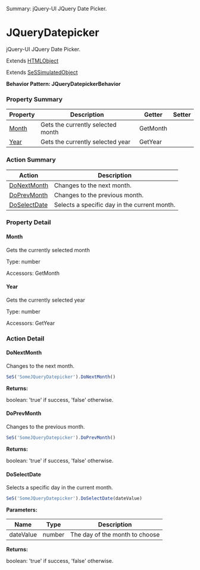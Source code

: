Summary: jQuery-UI JQuery Date Picker.

# JQueryDatepicker

jQuery-UI JQuery Date Picker.
 
Extends [HTMLObject](HTMLObject.md)

Extends [SeSSimulatedObject](SeSSimulatedObject.md)





**Behavior Pattern: JQueryDatepickerBehavior**


<!-- ============================== property summary ========================== -->

  

### Property Summary

| **Property** | **Description** | **Getter** | **Setter** |
| ------------ | --------------- | ---------- | ---------- |
| [Month](#month) | Gets the currently selected month | GetMonth |  |
| [Year](#year) | Gets the currently selected year | GetYear |  |



  
<!-- ============================== action summary ========================== -->



### Action Summary

|  **Action** | **Description** | 
| ----------- | --------------- |
|  [DoNextMonth](#donextmonth) | Changes to the next month. |
|  [DoPrevMonth](#doprevmonth) | Changes to the previous month. |
|  [DoSelectDate](#doselectdate) | Selects a specific day in the current month. |




<!-- ============================== property detail ========================== -->
  
### Property Detail
    
<a name="Month"></a>
#### Month


Gets the currently selected month

      
  
      
Type: number
      
      
Accessors: GetMonth
      
    
<a name="Year"></a>
#### Year


Gets the currently selected year

      
  
      
Type: number
      
      
Accessors: GetYear
      
    
  
  
<!-- ============================== action detail ========================== -->
  
### Action Detail
    
<a name="DoNextMonth"></a>    
#### DoNextMonth

Changes to the next month.

```javascript
SeS('SomeJQueryDatepicker').DoNextMonth()
```




**Returns:**

boolean: 'true' if success, 'false' otherwise.



<a name="see.also.jquerydatepicker.donextmonth"></a>

<a name="DoPrevMonth"></a>    
#### DoPrevMonth

Changes to the previous month.

```javascript
SeS('SomeJQueryDatepicker').DoPrevMonth()
```




**Returns:**

boolean: 'true' if success, 'false' otherwise.



<a name="see.also.jquerydatepicker.doprevmonth"></a>

<a name="DoSelectDate"></a>    
#### DoSelectDate

Selects a specific day in the current month.

```javascript
SeS('SomeJQueryDatepicker').DoSelectDate(dateValue)
```


**Parameters:**

|  **Name** | **Type** | **Description** |
| ---------- | -------- | --------------- |
| dateValue | number |  The day of the month to choose |




**Returns:**

boolean: 'true' if success, 'false' otherwise.



<a name="see.also.jquerydatepicker.doselectdate"></a>

  

